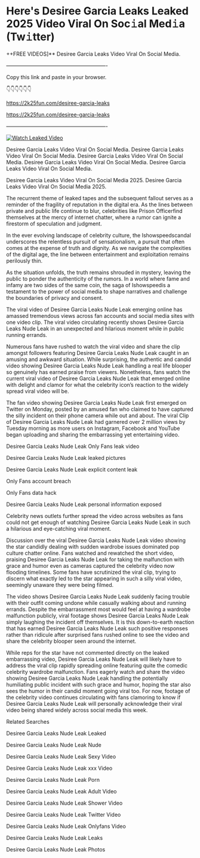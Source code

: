 # Here's Desiree Garcia Leaks Leaked 2025 Video Viral On Soc𝚒al Med𝚒a (Tw𝚒tter)

++FREE VIDEOS]** Desiree Garcia Leaks Video Viral On Social Media.

———————————————————-

Copy this link and paste in your browser.

👇👇👇👇👇👇

https://2k25fun.com/desiree-garcia-leaks

https://2k25fun.com/desiree-garcia-leaks

———————————————————-

[![Watch Leaked Video](https://miro.medium.com/v2/resize:fit:828/format:webp/1*cilzJN44JGOrTw9NJCrNHA.gif "Watch Leaked Video")](https://2k25fun.com/desiree-garcia-leaks)

Desiree Garcia Leaks Video Viral On Social Media. Desiree Garcia Leaks Video Viral On Social Media. Desiree Garcia Leaks Video Viral On Social Media. Desiree Garcia Leaks Video Viral On Social Media. Desiree Garcia Leaks Video Viral On Social Media.

Desiree Garcia Leaks Video Viral On Social Media 2025. Desiree Garcia Leaks Video Viral On Social Media 2025.

The recurrent theme of leaked tapes and the subsequent fallout serves as a reminder of the fragility of reputation in the digital era. As the lines between private and public life continue to blur, celebrities like Prison Officerfind themselves at the mercy of internet chatter, where a rumor can ignite a firestorm of speculation and judgment.

In the ever evolving landscape of celebrity culture, the Ishowspeedscandal underscores the relentless pursuit of sensationalism, a pursuit that often comes at the expense of truth and dignity. As we navigate the complexities of the digital age, the line between entertainment and exploitation remains perilously thin.

As the situation unfolds, the truth remains shrouded in mystery, leaving the public to ponder the authenticity of the rumors. In a world where fame and infamy are two sides of the same coin, the saga of Ishowspeedis a testament to the power of social media to shape narratives and challenge the boundaries of privacy and consent.

The viral video of Desiree Garcia Leaks Nude Leak emerging online has amassed tremendous views across fan accounts and social media sites with one video clip. The viral video circulating recently shows Desiree Garcia Leaks Nude Leak in an unexpected and hilarious moment while in public running errands.

Numerous fans have rushed to watch the viral video and share the clip amongst followers featuring Desiree Garcia Leaks Nude Leak caught in an amusing and awkward situation. While surprising, the authentic and candid video showing Desiree Garcia Leaks Nude Leak handling a real life blooper so genuinely has earned praise from viewers. Nonetheless, fans watch the current viral video of Desiree Garcia Leaks Nude Leak that emerged online with delight and clamor for what the celebrity icon’s reaction to the widely spread viral video will be.

The fan video showing Desiree Garcia Leaks Nude Leak first emerged on Twitter on Monday, posted by an amused fan who claimed to have captured the silly incident on their phone camera while out and about. The viral Clip of Desiree Garcia Leaks Nude Leak had garnered over 2 million views by Tuesday morning as more users on Instagram, Facebook and YouTube began uploading and sharing the embarrassing yet entertaining video.

Desiree Garcia Leaks Nude Leak Only Fans leak video

Desiree Garcia Leaks Nude Leak leaked pictures

Desiree Garcia Leaks Nude Leak explicit content leak

Only Fans account breach

Only Fans data hack

Desiree Garcia Leaks Nude Leak personal information exposed

Celebrity news outlets further spread the video across websites as fans could not get enough of watching Desiree Garcia Leaks Nude Leak in such a hilarious and eye-catching viral moment.

Discussion over the viral Desiree Garcia Leaks Nude Leak video showing the star candidly dealing with sudden wardrobe issues dominated pop culture chatter online. Fans watched and rewatched the short video, praising Desiree Garcia Leaks Nude Leak for taking the malfunction with grace and humor even as cameras captured the celebrity video now flooding timelines. Some fans have scrutinized the viral clip, trying to discern what exactly led to the star appearing in such a silly viral video, seemingly unaware they were being filmed.

The video shows Desiree Garcia Leaks Nude Leak suddenly facing trouble with their outfit coming undone while casually walking about and running errands. Despite the embarrassment most would feel at having a wardrobe malfunction publicly, viral footage shows Desiree Garcia Leaks Nude Leak simply laughing the incident off themselves. It is this down-to-earth reaction that has earned Desiree Garcia Leaks Nude Leak such positive responses rather than ridicule after surprised fans rushed online to see the video and share the celebrity blooper seen around the internet.

While reps for the star have not commented directly on the leaked embarrassing video, Desiree Garcia Leaks Nude Leak will likely have to address the viral clip rapidly spreading online featuring quite the comedic celebrity wardrobe malfunction. Fans eagerly watch and share the video showing Desiree Garcia Leaks Nude Leak handling the potentially humiliating public incident with such grace and humor, hoping the star also sees the humor in their candid moment going viral too. For now, footage of the celebrity video continues circulating with fans clamoring to know if Desiree Garcia Leaks Nude Leak will personally acknowledge their viral video being shared widely across social media this week.

Related Searches

Desiree Garcia Leaks Nude Leak Leaked

Desiree Garcia Leaks Nude Leak Nude

Desiree Garcia Leaks Nude Leak Sexy Video

Desiree Garcia Leaks Nude Leak xxx Video

Desiree Garcia Leaks Nude Leak Porn

Desiree Garcia Leaks Nude Leak Adult Video

Desiree Garcia Leaks Nude Leak Shower Video

Desiree Garcia Leaks Nude Leak Twitter Video

Desiree Garcia Leaks Nude Leak Onlyfans Video

Desiree Garcia Leaks Nude Leak Leaks

Desiree Garcia Leaks Nude Leak Photos
